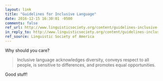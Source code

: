 ```yaml
---
layout: link
title: "Guidelines for Inclusive Language"
date: 2016-12-15 16:30:01 -0500
comments: false
ref_url: http://www.linguisticsociety.org/content/guidelines-inclusive-language
in_reply_to: http://www.linguisticsociety.org/content/guidelines-inclusive-language
ref_source: Linguistic Society of America
---
```


Why should you care?

> Inclusive language acknowledges diversity, conveys respect to all people, is sensitive to differences, and promotes equal opportunities.

Good stuff!